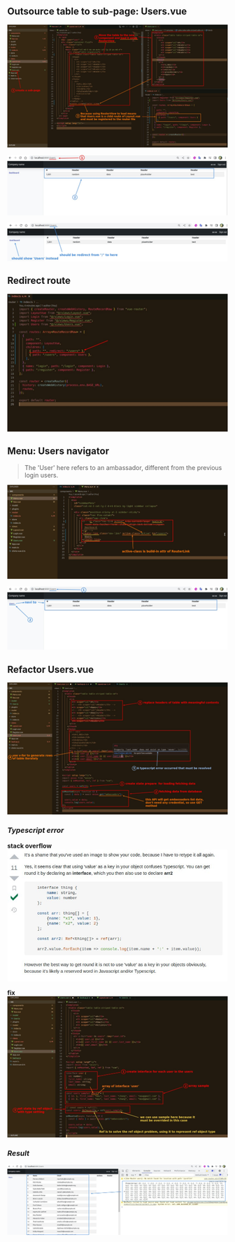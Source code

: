 ## **Outsource table to sub-page: Users.vue**

![Alt move table to new sub-page: Users.vue](pic/01.jpg)

![Alt result the same](pic/02.jpg)

![Alt next step](pic/03.jpg)

## **Redirect route**

![Alt redirect route](pic/04.jpg)

## **Menu: Users navigator**

> The 'User' here refers to an ambassador, different from the previous login users.

![Alt Users button](pic/05.jpg)

![Alt result](pic/06.jpg)

## **Refactor Users.vue**

![Alt modify Users.vue](pic/07.jpg)

### _Typescript error_

**stack overflow**
![Alt stackoverflow about vue ref empty array error](pic/08.jpg)

**fix**
![Alt fix the typescript error](pic/09.jpg)

### _Result_

![Alt result](pic/10.jpg)
